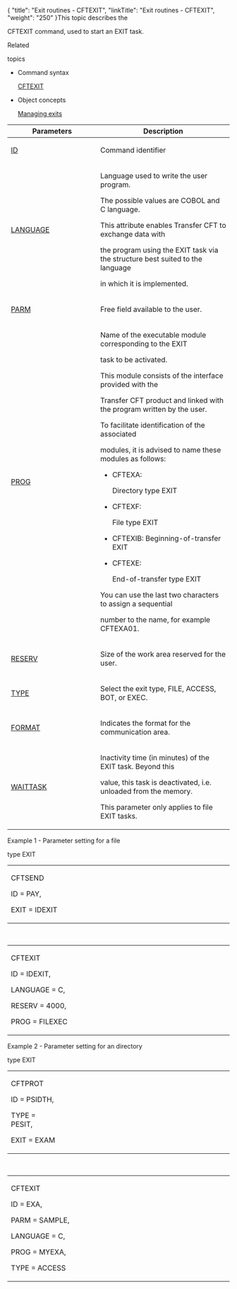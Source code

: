{
    "title": "Exit routines - CFTEXIT",
    "linkTitle": "Exit routines - CFTEXIT",
    "weight": "250"
}<span id="Activating_an_exit_command_line"></span>This topic describes the
CFTEXIT command, used to start an EXIT task.

Related
topics

-   Command syntax
    [CFTEXIT](../../../command_summary)
-   Object concepts
    [Managing exits](../../../../app_integration_intro/managing_exits)

<table data-cellspacing="0" width="90%">
<thead>
<tr class="header">
<th>Parameters</th>
<th>Description</th>
</tr>
</thead>
<tbody>
<tr class="odd" data-valign="top">
<td><p><a href="../../../command_summary/parameter_intro/id">ID</a></p></td>
<td width="59.777%"><p>Command identifier</p></td>
</tr>
<tr class="even" data-valign="top">
<td><p><a href="../../../command_summary/parameter_intro/language">LANGUAGE</a></p></td>
<td width="59.777%"><p>Language used to write the user program.</p>
<p>The possible values are COBOL and C language.</p>
<p>This attribute enables Transfer CFT to exchange data with
the program using the EXIT task via the structure best suited to the language
in which it is implemented.</p></td>
</tr>
<tr class="odd" data-valign="top">
<td><p><a href="../../../command_summary/parameter_intro/parm">PARM</a> </p></td>
<td width="59.777%"><p>Free field available to the user.</p></td>
</tr>
<tr class="even" data-valign="top">
<td><p><a href="../../../command_summary/parameter_intro/prog">PROG</a></p></td>
<td width="59.777%"><p>Name of the executable module corresponding to the EXIT
task to be activated.</p>
<p>This module consists of the interface provided with the
Transfer CFT product and linked with the program written by the user.</p>
<p>To facilitate identification of the associated
modules, it is advised to name these modules as follows:</p>
<ul>
<li>CFTEXA:
Directory type EXIT</li>
<li>CFTEXF:
File type EXIT</li>
<li><p>CFTEXIB: Beginning-of-transfer EXIT</p></li>
<li>CFTEXE:
End-of-transfer type EXIT</li>
</ul>
<p>You can use the last two characters to assign a sequential
number to the name, for example CFTEXA01.</p></td>
</tr>
<tr class="odd" data-valign="top">
<td><p><a href="../../../command_summary/parameter_intro/reserv">RESERV</a></p></td>
<td width="59.777%"><p>Size of the work area reserved for the user.</p></td>
</tr>
<tr class="even" data-valign="top">
<td><p><a href="../../../command_summary/parameter_intro/type">TYPE</a></p></td>
<td width="59.777%"><p>Select the exit type, FILE, ACCESS, BOT, or EXEC.</p></td>
</tr>
<tr class="odd" data-valign="top">
<td><p><a href="../../../command_summary/parameter_intro/format">FORMAT</a></p></td>
<td width="59.777%"><p>Indicates the format for the communication area.</p></td>
</tr>
<tr class="even" data-valign="top">
<td><p><a href="../../../command_summary/parameter_intro/waittask">WAITTASK</a></p></td>
<td width="59.777%"><p>Inactivity time (in minutes) of the EXIT task. Beyond this
value, this task is deactivated, i.e. unloaded from the memory.</p>
<p>This parameter only applies to file EXIT tasks.</p></td>
</tr>
</tbody>
</table>

Example 1 - Parameter setting for a file
type EXIT

<table data-cellspacing="0" width="90%">
<tbody>
<tr class="odd">
<td colspan="2" width="12%"><p>CFTSEND</p>
<p>ID = PAY,</p>
<p>EXIT = IDEXIT</p></td>
</tr>
</tbody>
</table>

 

<table data-cellspacing="0" width="90%">
<tbody>
<tr class="odd">
<td width="12%"><p>CFTEXIT</p>
<p>ID = IDEXIT,</p>
<p>LANGUAGE = C,</p>
<p>RESERV = 4000,</p>
<p>PROG = FILEXEC</p></td>
</tr>
</tbody>
</table>

Example 2 - Parameter setting for an directory
type EXIT

<table data-cellspacing="0" width="90%">
<tbody>
<tr class="odd">
<td width="12%"><p>CFTPROT</p>
<p>ID = PSIDTH,</p>
<p>TYPE = PESIT,</p>
<p>EXIT = EXAM</p></td>
<td width="66.656%"><p> </p></td>
</tr>
</tbody>
</table>

 

<table data-cellspacing="0" width="90%">
<tbody>
<tr class="odd">
<td width="12%"><p>CFTEXIT</p>
<p>ID = EXA,</p>
<p>PARM = SAMPLE,</p>
<p>LANGUAGE = C,</p>
<p>PROG = MYEXA,</p>
<p>TYPE = ACCESS</p></td>
</tr>
</tbody>
</table>
